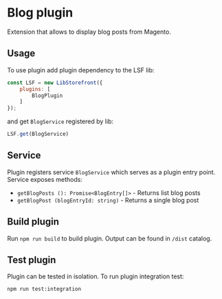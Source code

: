 # Blog plugin
Extension that allows to display blog posts from Magento.

## Usage
To use plugin add plugin dependency to the LSF lib:
```javascript
const LSF = new LibStorefront({
    plugins: [
        BlogPlugin
    ]
});
```

and get `BlogService` registered by lib:
```javascript
LSF.get(BlogService)
```

## Service
Plugin registers service `BlogService` which serves as a plugin entry point.
Service exposes methods:
* `getBlogPosts (): Promise<BlogEntry[]>` - Returns list blog posts
* `getBlogPost (blogEntryId: string)` - Returns a single blog post

## Build plugin
Run `npm run build` to build plugin.
Output can be found in `/dist` catalog.

## Test plugin
Plugin can be tested in isolation. To run plugin integration test:
```shell script
npm run test:integration
```
